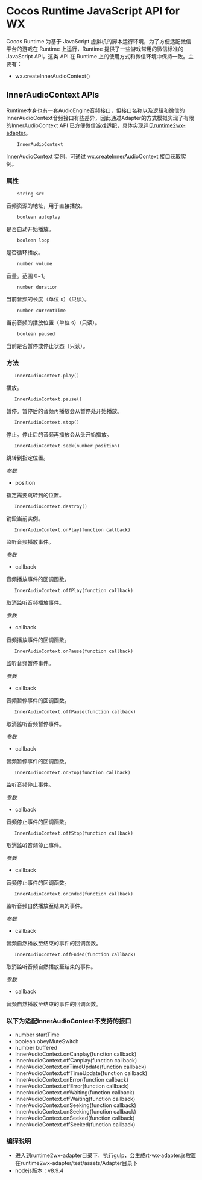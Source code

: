 # Cocos Runtime JavaScript API for WX

Cocos Runtime 为基于 JavaScript 虚拟机的脚本运行环境，为了方便适配微信平台的游戏在 Runtime 上运行，Runtime 提供了一些游戏常用的微信标准的 JavaScript API，这类 API 在 Runtime 上的使用方式和微信环境中保持一致。主要有：

- wx.createInnerAudioContext()

##  InnerAudioContext APIs

Runtime本身也有一套AudioEngine音频接口，但接口名称以及逻辑和微信的InnerAudioContext音频接口有些差异，因此通过Adapter的方式模拟实现了有限的InnerAudioContext API 已方便微信游戏适配，具体实现详见[runtime2wx-adapter](https://github.com/yangws/runtime2wx-adapter/tree/master/adapter)。

```
    InnerAudioContext
```
InnerAudioContext 实例，可通过 wx.createInnerAudioContext 接口获取实例。

### 属性
```
    string src
```
音频资源的地址，用于直接播放。

```
    boolean autoplay
```
是否自动开始播放。

```
    boolean loop
```
是否循环播放。

```
    number volume
```
音量。范围 0~1。

```
    number duration
```
当前音频的长度（单位 s）（只读）。

```
    number currentTime
```
当前音频的播放位置（单位 s）（只读）。

```
    boolean paused
```
当前是否暂停或停止状态（只读）。

### 方法
```
   InnerAudioContext.play()
```
播放。

```
   InnerAudioContext.pause()
```
暂停。暂停后的音频再播放会从暂停处开始播放。

```
   InnerAudioContext.stop()
```
停止。停止后的音频再播放会从头开始播放。

```
   InnerAudioContext.seek(number position)
```
跳转到指定位置。

*参数*

- position

指定需要跳转到的位置。

```
   InnerAudioContext.destroy()
```
销毁当前实例。

```
   InnerAudioContext.onPlay(function callback)
```
监听音频播放事件。

*参数*

- callback

音频播放事件的回调函数。

```
   InnerAudioContext.offPlay(function callback)
```
取消监听音频播放事件。

*参数*

- callback

音频播放事件的回调函数。

```
   InnerAudioContext.onPause(function callback)
```
监听音频暂停事件。

*参数*

- callback

音频暂停事件的回调函数。

```
   InnerAudioContext.offPause(function callback)
```
取消监听音频暂停事件。

*参数*

- callback

音频暂停事件的回调函数。

```
   InnerAudioContext.onStop(function callback)
```
监听音频停止事件。

*参数*

- callback

音频停止事件的回调函数。

```
   InnerAudioContext.offStop(function callback)
```
取消监听音频停止事件。

*参数*

- callback

音频停止事件的回调函数。

```
   InnerAudioContext.onEnded(function callback)
```
监听音频自然播放至结束的事件。

*参数*

- callback

音频自然播放至结束的事件的回调函数。

```
   InnerAudioContext.offEnded(function callback)
```
取消监听音频自然播放至结束的事件。

*参数*

- callback

音频自然播放至结束的事件的回调函数。

### 以下为适配InnerAudioContext不支持的接口
- number startTime
- boolean obeyMuteSwitch
- number buffered
- InnerAudioContext.onCanplay(function callback)
- InnerAudioContext.offCanplay(function callback)
- InnerAudioContext.onTimeUpdate(function callback)
- InnerAudioContext.offTimeUpdate(function callback)
- InnerAudioContext.onError(function callback)
- InnerAudioContext.offError(function callback)
- InnerAudioContext.onWaiting(function callback)
- InnerAudioContext.offWaiting(function callback)
- InnerAudioContext.onSeeking(function callback)
- InnerAudioContext.onSeeking(function callback)
- InnerAudioContext.onSeeked(function callback)
- InnerAudioContext.offSeeked(function callback)

### 编译说明
- 进入到runtime2wx-adapter目录下，执行gulp，会生成rt-wx-adapter.js放置在runtime2wx-adapter/test/assets/Adapter目录下
- nodejs版本：v8.9.4






